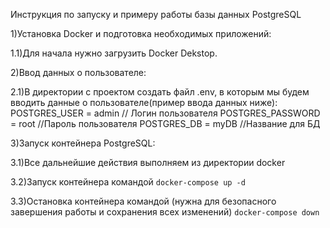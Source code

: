 Инструкция по запуску и примеру работы базы данных PostgreSQL

1)Установка Docker и подготовка необходимых приложений:

  1.1)Для начала нужно загрузить Docker Dekstop.
  
2)Ввод данных о пользователе:

  2.1)В директории с проектом создать файл .env, в которым мы будем вводить данные о пользователе(пример ввода данных ниже):
    POSTGRES_USER = admin // Логин пользователя
    POSTGRES_PASSWORD = root //Пароль пользователя
    POSTGRES_DB = myDB //Название для БД
    
3)Запуск контейнера PostgreSQL:

  3.1)Все дальнейшие действия выполняем из директории docker
  
  3.2)Запуск контейнера командой
    `docker-compose up -d`
    
  3.3)Остановка контейнера командой (нужна для безопасного завершения работы и сохранения всех изменений)
    `docker-compose down`
